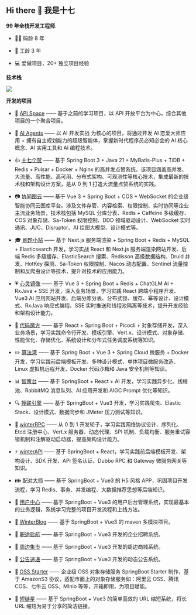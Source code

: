 ## Hi there 👋 我是十七

**99 年全栈开发工程师.**
- 👨‍💻 码龄 8 年

- 🏡 工龄 3 年

- 💻 爱做项目，20+ 独立项目经验

**技术栈**
<!-- https://github.com/tandpfun/skill-icons -->
<img align="center" src="https://skillicons.dev/icons?i=java,spring,mysql,redis,elasticsearch,rabbitmq,docker,jenkins,kubernetes,html,css,js,ts,vue,vite,pinia,react,nodejs,nginx,git,github,gitlab,linux,md,vscode,visualstudio,idea,webstorm,pycharm,rider&theme=light" />

**开发的项目**
- 🎉 [API Space](https://github.com/wangweidong929/winter-api-space-backend) —— 基于之前的学习项目，以 API 开放平台为中心，综合其他项目的一个聚合项目。

- 💞 [AI Agents](https://github.com/wangweidong929/winter-api-space-backend) —— 以 AI 开发实战 为核心的项目，将通过开发 AI 恋爱大师应用 + 拥有自主规划能力的超级智能体，掌握新时代程序员必知必会的 AI 核心概念、AI 实用工具和 AI 编程技术。

- 👍 [十七个赞](https://github.com/wangweidong929/winter-cloud-picture-backend) —— 基于 Spring Boot 3 + Java 21 + MyBatis-Plus + TiDB + Redis + Pulsar + Docker + Nginx 的高并发点赞系统。该项目涵盖高并发、大流量、高性能、高可用、分布式架构、可观测性等核心技术，集成最新的技术栈和架构设计方案，是从 0 到 1 打造大流量点赞系统的实践。

- 📷 [协同图云](https://github.com/wangweidong929/winter-cloud-picture-backend) —— 基于 Vue 3 + Spring Boot + COS + WebSocket 的企业级智能协同云图库平台。涉及文件存管、内容检索、权限控制、实时协同等企业主流业务场景，技术栈包括 MySQL 分库分表、Redis + Caffeine 多级缓存、COS 对象存储、Sa-Token 权限控制、DDD 领域驱动设计、WebSocket 实时通讯、JUC、Disruptor、AI 绘图大模型、设计模式等。

- 🎓 [刷题小站](https://github.com/wangweidong929/winter-interview-backend) —— 基于 Next.js 服务端渲染 + Spring Boot + Redis + MySQL + Elasticsearch 开发，学习实战 React 和 Next.js 服务端渲染网站开发、后端 Redis 多级缓存、ElasticSearch 搜索、Redisson 高级数据结构、Druid 并发、HotKey 探测、Sa-Token 权限控制、Nacos 动态配置、Sentinel 流量控制和反爬虫设计等技术，提升对技术的应用能力。

- 💗 [心灵镜像](https://github.com/wangweidong929/winter-ai-answer-backend) —— 基于 Vue 3 + Spring Boot + Redis + ChatGLM AI + RxJava + SSE 开发，深入业务场景，学习实践 React 跨端小程序开发、Vue3 AI 应用网站开发、后端分库分表、分布式锁、缓存、幂等设计、设计模式、RxJava 响应式编程、SSE 实时推送和线程池隔离等技术，提升开发经验和架构设计能力。

- 🎲 [代码魔方](https://github.com/wangweidong929/winter-gen-code-backend) —— 基于 React + Spring Boot + Picocli + 对象存储开发，深入业务场景，学习实践命令行开发、模板引擎、Vert.x、设计模式、对象存储、性能优化、存储优化、系统设计和分布式任务调度系统等知识。

- ✏️ [算法湾](https://github.com/wangweidong929/winter-oj-backend) —— 基于 Spring Boot + Vue 3 + Spring Cloud 微服务 + Docker 开发，学习实践前后端模板开发、多种设计模式、单体项目微服务改造、Linux 虚拟机远程开发、Docker 代码沙箱和 Java 安全机制等知识。

- 📊 [智策台](https://github.com/wangweidong929/winter-bi-backend) —— 基于 SpringBoot + React + AI 开发，学习实践异步化、线程池、RabbitMQ 消息队列、AI 应用开发和 AIGC Prompt 优化等知识。

- 🔍 [搜联引擎](https://github.com/wangweidong929/winter-search-backend) —— 基于 SpringBoot + Vue3 开发，学习实践爬虫、Elastic Stack、设计模式、数据同步和 JMeter 压力测试等知识。

- 🔨 [winterRPC](https://github.com/wangweidong929/winter-rpc-backend) —— 从 0 到 1 开发轮子，学习实践网络协议设计、序列化、Etcd 注册中心、Vert.x 服务器、动态代理、SPI 机制、负载均衡、服务重试容错机制和注解驱动启动器，提高架构设计能力。

- ⚡ [winterAPI](https://github.com/wangweidong929/winter-api-backend) —— 基于 SpringBoot + React，学习实践前后端模板开发、架构设计、SDK 开发、API 签名认证、Dubbo RPC 和 Gateway 微服务网关等知识。

- 👪 [配对大师](https://github.com/wangweidong929/winter-friend-backend) —— 基于 SpringBoot + Vue3 的 H5 风格 APP，巩固项目开发流程，学习 Redis、事务、并发编程、大数据推荐思想等后端知识。

- 🙍 [用户中心](https://github.com/wangweidong929/winter-user-backend) —— 基于 SpringBoot + Vue3 的用户后台管理系统，实现最基本的业务逻辑，系统学习完整的项目开发流程和上线方法。

- 📖 [WinterBlog](https://github.com/wangweidong929/winter-blog-backend) —— 基于 SpringBoot + Vue3 的 maven 多模块项目。

- 👔 [职途启航](https://github.com/wangweidong929/winter-recruit-backend) —— 基于 SpringBoot + Vue3 开发的企业招聘系统。

- 🎁 [周边集市](https://github.com/wangweidong929/winter-store-backend) —— 基于 SpringBoot + Vue3 开发的周边商城系统。

- 📣 [公告速递](https://github.com/wangweidong929/winter-announcement-backend) —— 基于 SpringBoot + Vue3 开发的动态公告系统。

- 🌟 [OSS Starter](https://github.com/wangweidong929/winter-OSS-backend) —— 企业级 OSS 对象存储服务 SpringBoot Starter 制作，基于 AmazonS3 协议，适配市面上的对象存储服务如：阿里云 OSS、腾讯 COS、七牛云 OSS、MInio 等等，开箱即用，为项目赋能。

- 🔑 [短链星](https://github.com/wangweidong929/winter-short-link-backend) —— 基于 SpringBoot + Vue3 的简单高效的 URL 缩短系统，将长 URL 缩短为易于分享的简洁链接。
